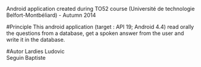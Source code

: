 Android application created during TO52 course (Université de technologie Belfort-Montbéliard) - Autumn 2014

#Principle
This android application (target : API 19; Android 4.4) read orally the questions from a database, get a spoken answer from the user and write it in the database.

#Autor
Lardies Ludovic  
Seguin Baptiste